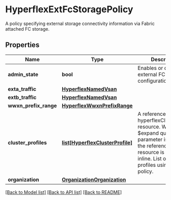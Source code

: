 # HyperflexExtFcStoragePolicy

A policy specifying external storage connectivity information via Fabric attached FC storage. 
## Properties
Name | Type | Description | Notes
------------ | ------------- | ------------- | -------------
**admin_state** | **bool** | Enables or disables external FC storage configuration.   | [optional] 
**exta_traffic** | [**HyperflexNamedVsan**](HyperflexNamedVsan.md) |  | [optional] 
**extb_traffic** | [**HyperflexNamedVsan**](HyperflexNamedVsan.md) |  | [optional] 
**wwxn_prefix_range** | [**HyperflexWwxnPrefixRange**](HyperflexWwxnPrefixRange.md) |  | [optional] 
**cluster_profiles** | [**list[HyperflexClusterProfile]**](HyperflexClusterProfile.md) | A reference to a hyperflexClusterProfile resource. When the $expand query parameter is specified, the referenced resource is returned inline. List of cluster profiles using this policy.  | [optional] 
**organization** | [**OrganizationOrganization**](.md) |  | [optional] 

[[Back to Model list]](../README.md#documentation-for-models) [[Back to API list]](../README.md#documentation-for-api-endpoints) [[Back to README]](../README.md)



